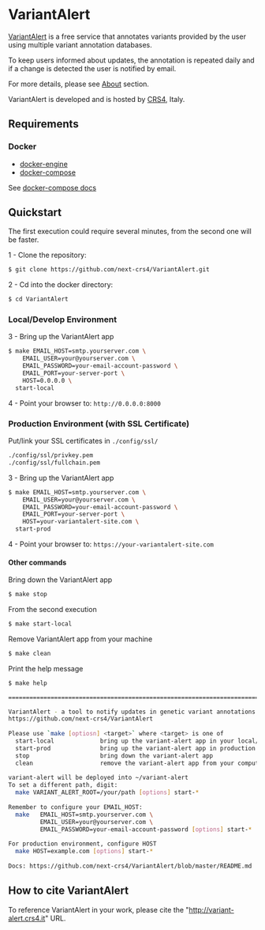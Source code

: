 # VariantAlert 

[VariantAlert](http://variant-alert.crs4.it/) is a free service that annotates variants provided by the user using multiple variant annotation databases.

To keep users informed about updates, the annotation is repeated daily and if a change is detected the user is notified by email.

For more details, please see [About](http://variant-alert.crs4.it/about) section.

VariantAlert is developed and is hosted by [CRS4](http://www.crs4.it/), Italy.
## Requirements

### Docker
- [docker-engine](https://docs.docker.com/engine/installation/) 
- [docker-compose](https://docs.docker.com/compose/install/) 

See [docker-compose docs](https://docs.docker.com/compose/reference/overview/)

## Quickstart

The first execution could require several minutes, from the second one will be faster.

1 - Clone the repository:  
```bash
$ git clone https://github.com/next-crs4/VariantAlert.git
```

2 - Cd into the docker directory:  
```bash
$ cd VariantAlert
```

### Local/Develop Environment
3 - Bring up the VariantAlert app
```bash
$ make EMAIL_HOST=smtp.yourserver.com \
    EMAIL_USER=your@yourserver.com \
    EMAIL_PASSWORD=your-email-account-password \
    EMAIL_PORT=your-server-port \
    HOST=0.0.0.0 \
  start-local
```

4 - Point your browser to: 
`http://0.0.0.0:8000`
 
### Production Environment (with SSL Certificate)
Put/link your SSL certificates in `./config/ssl/`
```bash
./config/ssl/privkey.pem
./config/ssl/fullchain.pem
```   

3 - Bring up the VariantAlert app
```bash
$ make EMAIL_HOST=smtp.yourserver.com \
    EMAIL_USER=your@yourserver.com \
    EMAIL_PASSWORD=your-email-account-password \
    EMAIL_PORT=your-server-port \
    HOST=your-variantalert-site.com \
  start-prod
```

4 - Point your browser to: 
`https://your-variantalert-site.com`
 
#### Other commands
 
Bring down the VariantAlert app
```bash
$ make stop
```

From the second execution
```bash
$ make start-local
```

Remove VariantAlert app from your machine
```bash
$ make clean
```

Print the help message
```bash
$ make help

===================================================================================================

VariantAlert - a tool to notify updates in genetic variant annotations
https://github.com/next-crs4/VariantAlert
 
Please use `make [optiosn] <target>` where <target> is one of
  start-local             bring up the variant-alert app in your local/develop environment (0.0.0.0)
  start-prod              bring up the variant-alert app in production environment (with ssl)
  stop                    bring down the variant-alert app
  clean                   remove the variant-alert app from your computer
  
variant-alert will be deployed into ~/variant-alert
To set a different path, digit: 
  make VARIANT_ALERT_ROOT=/your/path [options] start-*
  
Remember to configure your EMAIL_HOST: 
  make   EMAIL_HOST=smtp.yourserver.com \
         EMAIL_USER=your@yourserver.com \
         EMAIL_PASSWORD=your-email-account-password [options] start-*
  
For production environment, configure HOST
  make HOST=example.com [options] start-*
 
Docs: https://github.com/next-crs4/VariantAlert/blob/master/README.md

```

## How to cite VariantAlert
To reference VariantAlert in your work, please cite the "http://variant-alert.crs4.it" URL.
